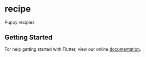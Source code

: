 # recipe

Puppy recipies

## Getting Started

For help getting started with Flutter, view our online
[documentation](http://flutter.io/).
